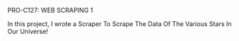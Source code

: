 PRO-C127: WEB SCRAPING 1

  In this project, I wrote a Scraper To Scrape The Data Of The Various Stars In Our Universe!
